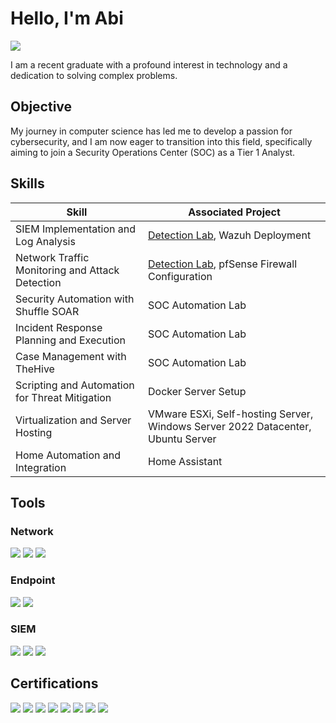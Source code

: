 <!--
### Hi there 👋

**af15flores/af15flores** is a ✨ _special_ ✨ repository because its `README.md` (this file) appears on your GitHub profile.

Here are some ideas to get you started:

- 🔭 I’m currently working on ...
- 🌱 I’m currently learning ...
- 👯 I’m looking to collaborate on ...
- 🤔 I’m looking for help with ...
- 💬 Ask me about ...
- 📫 How to reach me: ...
- 😄 Pronouns: ...
- ⚡ Fun fact: ...
-->
# Hello, I'm Abi
<a href="https://www.linkedin.com/in/abisai-flores-0a97a210b/"><img src="https://img.shields.io/badge/-LinkedIn-0072b1?&style=for-the-badge&logo=linkedin&logoColor=white" /></a>

<!--[Brief Introduction - Remove this afterwards] -->

I am a recent graduate with a profound interest in technology and a dedication to solving complex problems.

## Objective
<!-- [Provide Objective - Remove this afterwards]] -->

My journey in computer science has led me to develop a passion for cybersecurity, and I am now eager to transition into this field, specifically aiming to join a Security Operations Center (SOC) as a Tier 1 Analyst.

## Skills
<!-- [Provide skills and associated project. Make sure to hyperlink the project - Remove this afterwards]] -->

| Skill                                         | Associated Project                                                                                          |
|-----------------------------------------------|------------------------------------------------------------------------------------------------------------|
| SIEM Implementation and Log Analysis          | <a href="">Detection Lab</a>, Wazuh Deployment                                          |
| Network Traffic Monitoring and Attack Detection | <a href="">Detection Lab</a>, pfSense Firewall Configuration                              |
| Security Automation with Shuffle SOAR         | SOC Automation Lab                                                                                        |
| Incident Response Planning and Execution      | SOC Automation Lab                                                                                        |
| Case Management with TheHive                  | SOC Automation Lab                                                                                        |
| Scripting and Automation for Threat Mitigation | Docker Server Setup                                                                   |
| Virtualization and Server Hosting             | VMware ESXi, Self-hosting Server, Windows Server 2022 Datacenter, Ubuntu Server                           |
| Home Automation and Integration               | Home Assistant                                                                                            |

## Tools
<!-- [Provide tools and break them down into categories. Use ChatGPT to help create the link - Remove this afterwards]] -->

### Network
<div>
    <img src="https://img.shields.io/badge/-Wireshark-1679A7?&style=for-the-badge&logo=Wireshark&logoColor=white" />
    <img src="https://img.shields.io/badge/-Suricata-EF3B2D?&style=for-the-badge&logo=Suricata&logoColor=white" />
    <img src="https://img.shields.io/badge/-Zeek-777BB4?&style=for-the-badge&logo=Zeek&logoColor=white" />
</div>

### Endpoint
<div>
    <img src="https://img.shields.io/badge/-Microsoft_Defender_for_Endpoint-00A4EF?&style=for-the-badge&logo=Microsoft&logoColor=white" />
    <img src="https://img.shields.io/badge/-Velociraptor-4B275F?&style=for-the-badge&logo=Velociraptor&logoColor=white" />
</div>

### SIEM
<div>
    <img src="https://img.shields.io/badge/-Microsoft_Sentinel-0078D4?&style=for-the-badge&logo=Microsoft&logoColor=white" />
    <img src="https://img.shields.io/badge/-Splunk-000000?&style=for-the-badge&logo=Splunk&logoColor=white" />
    <img src="https://img.shields.io/badge/-Elastic-005571?&style=for-the-badge&logo=Elastic&logoColor=white" />
</div>

## Certifications
<!-- [Provide certifications that you have obtained. Use ChatGPT to help create the link - Remove this afterwards]] -->
<div>
  <!-- <img src="https://img.shields.io/badge/-Security%2B-FF0000?&style=for-the-badge&logo=CompTIA&logoColor=white" /> -->
  <!-- <img src="https://img.shields.io/badge/-Network%2B-007ACC?&style=for-the-badge&logo=CompTIA&logoColor=white" /> -->
  <!-- <img src="https://img.shields.io/badge/-A%2B-4D4D4D?&style=for-the-badge&logo=CompTIA&logoColor=white" /> -->
  <!--<img src="https://img.shields.io/badge/-CDSA-006400?&style=for-the-badge&logoColor=white" /> -->
  <!--<img src="https://img.shields.io/badge/-CCD-000080?&style=for-the-badge&logoColor=white" /> -->
  <img src="https://images.credly.com/size/110x110/images/43ee30bc-78c5-4704-942c-337c6ee7abf9/blob" />
  <img src="https://images.credly.com/size/110x110/images/af8c6b4e-fc31-47c4-8dcb-eb7a2065dc5b/I2CS__1_.png" />
  <img src="https://images.credly.com/size/110x110/images/441578ec-c0f3-46cc-95fc-86b27e90cf4f/image.png" />
  <img src="https://images.credly.com/size/110x110/images/3f36cda2-b4c2-46ba-a6d8-f11219631451/MTA-Security_Fundamentals-600x600.png" />
  <img src="https://images.credly.com/size/110x110/images/63482325-a0d6-4f64-ae75-f5f33922c7d0/CompTIA_A_2Bce.png" />
  <img src="https://images.credly.com/size/110x110/images/273d9e31-b6a6-449d-8a77-9213a2618f6d/CompTIA_Server_2B.png" />
  <img src="https://images.credly.com/size/110x110/images/9180921d-4a13-429e-9357-6f9706a554f0/image.png" />
  <img src="https://images.credly.com/size/110x110/images/95dd090f-b8b2-4a61-8721-24c465552bdd/image.png" />
  
  
</div>

<!--
## Projects
- Detection Lab
- SOC Automation Project
-->
